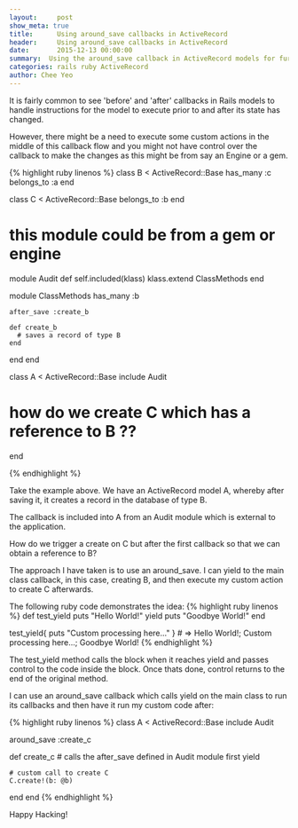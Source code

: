 ```yaml
---
layout:     post
show_meta: true
title:      Using around_save callbacks in ActiveRecord
header:     Using around_save callbacks in ActiveRecord
date:       2015-12-13 00:00:00
summary:  Using the around_save callback in ActiveRecord models for further processing
categories: rails ruby ActiveRecord
author: Chee Yeo
---
```


It is fairly common to see 'before' and 'after' callbacks in Rails models to handle instructions for the model to execute prior to and after its state has changed.

However, there might be a need to execute some custom actions in the middle of this callback flow and you might not have control over the callback to make the changes as this might be from say an Engine or a gem.

{% highlight ruby linenos %}
class B < ActiveRecord::Base
  has_many :c
  belongs_to :a
end

class C < ActiveRecord::Base
  belongs_to :b
end


# this module could be from a gem or engine
module Audit
  def self.included(klass)
    klass.extend ClassMethods
  end

  module ClassMethods
    has_many :b

    after_save :create_b

    def create_b
      # saves a record of type B
    end
  end
end

class A < ActiveRecord::Base
  include Audit

  # how do we create C which has a reference to B ??
end

{% endhighlight %}

Take the example above. We have an ActiveRecord model A, whereby after saving it, it creates a record in the database of type B.

The callback is included into A from an Audit module which is external to the application.

How do we trigger a create on C but after the first callback so that we can obtain a reference to B?

The approach I have taken is to use an around_save. I can yield to the main class callback, in this case, creating B, and then execute my custom action to create C afterwards.

The following ruby code demonstrates the idea:
{% highlight ruby linenos %}
def test_yield
  puts "Hello World!"
  yield
  puts "Goodbye World!"
end

test_yield{ puts "Custom processing here..." } # => Hello World!; Custom processing here...; Goodbye World!
{% endhighlight %}

The test_yield method calls the block when it reaches yield and passes control to the code inside the block. Once thats done, control returns to the end of the original method.

I can use an around_save callback which calls yield on the main class to run its callbacks and then have it run my custom code after:

{% highlight ruby linenos %}
class A < ActiveRecord::Base
  include Audit

  around_save :create_c

  def create_c
    # calls the after_save defined in Audit module first
    yield

    # custom call to create C
    C.create!(b: @b)
  end
end
{% endhighlight %}

Happy Hacking!
